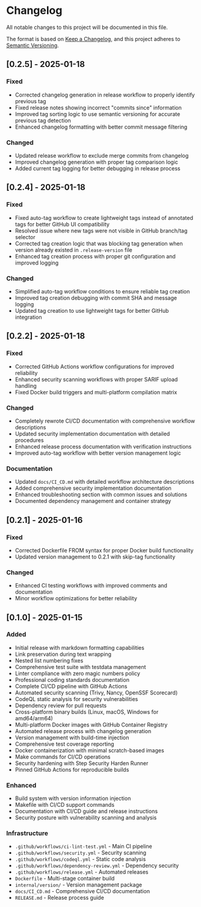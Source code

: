 # Changelog

All notable changes to this project will be documented in this file.

The format is based on [Keep a Changelog](https://keepachangelog.com/en/1.0.0/),
and this project adheres to [Semantic Versioning](https://semver.org/spec/v2.0.0.html).

## [0.2.5] - 2025-01-18

### Fixed
- Corrected changelog generation in release workflow to properly identify previous tag
- Fixed release notes showing incorrect "commits since" information
- Improved tag sorting logic to use semantic versioning for accurate previous tag detection
- Enhanced changelog formatting with better commit message filtering

### Changed
- Updated release workflow to exclude merge commits from changelog
- Improved changelog generation with proper tag comparison logic
- Added current tag logging for better debugging in release process

## [0.2.4] - 2025-01-18

### Fixed
- Fixed auto-tag workflow to create lightweight tags instead of annotated tags for better GitHub UI compatibility
- Resolved issue where new tags were not visible in GitHub branch/tag selector
- Corrected tag creation logic that was blocking tag generation when version already existed in `.release-version` file
- Enhanced tag creation process with proper git configuration and improved logging

### Changed
- Simplified auto-tag workflow conditions to ensure reliable tag creation
- Improved tag creation debugging with commit SHA and message logging
- Updated tag creation to use lightweight tags for better GitHub integration

## [0.2.2] - 2025-01-18

### Fixed
- Corrected GitHub Actions workflow configurations for improved reliability
- Enhanced security scanning workflows with proper SARIF upload handling
- Fixed Docker build triggers and multi-platform compilation matrix

### Changed
- Completely rewrote CI/CD documentation with comprehensive workflow descriptions
- Updated security implementation documentation with detailed procedures
- Enhanced release process documentation with verification instructions
- Improved auto-tag workflow with better version management logic

### Documentation
- Updated `docs/CI_CD.md` with detailed workflow architecture descriptions
- Added comprehensive security implementation documentation
- Enhanced troubleshooting section with common issues and solutions
- Documented dependency management and container strategy

## [0.2.1] - 2025-01-16

### Fixed
- Corrected Dockerfile FROM syntax for proper Docker build functionality
- Updated version management to 0.2.1 with skip-tag functionality

### Changed
- Enhanced CI testing workflows with improved comments and documentation
- Minor workflow optimizations for better reliability

## [0.1.0] - 2025-01-15

### Added
- Initial release with markdown formatting capabilities
- Link preservation during text wrapping
- Nested list numbering fixes
- Comprehensive test suite with testdata management
- Linter compliance with zero magic numbers policy
- Professional coding standards documentation 
- Complete CI/CD pipeline with GitHub Actions
- Automated security scanning (Trivy, Nancy, OpenSSF Scorecard)
- CodeQL static analysis for security vulnerabilities
- Dependency review for pull requests
- Cross-platform binary builds (Linux, macOS, Windows for amd64/arm64)
- Multi-platform Docker images with GitHub Container Registry
- Automated release process with changelog generation
- Version management with build-time injection
- Comprehensive test coverage reporting
- Docker containerization with minimal scratch-based images
- Make commands for CI/CD operations
- Security hardening with Step Security Harden Runner
- Pinned GitHub Actions for reproducible builds

### Enhanced
- Build system with version information injection
- Makefile with CI/CD support commands
- Documentation with CI/CD guide and release instructions
- Security posture with vulnerability scanning and analysis

### Infrastructure
- `.github/workflows/ci-lint-test.yml` - Main CI pipeline
- `.github/workflows/security.yml` - Security scanning
- `.github/workflows/codeql.yml` - Static code analysis
- `.github/workflows/dependency-review.yml` - Dependency security
- `.github/workflows/release.yml` - Automated releases
- `Dockerfile` - Multi-stage container build
- `internal/version/` - Version management package
- `docs/CI_CD.md` - Comprehensive CI/CD documentation
- `RELEASE.md` - Release process guide
